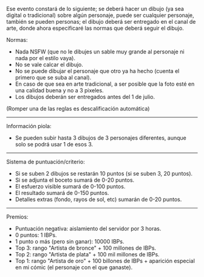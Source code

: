 Ese evento constará de lo siguiente; se deberá hacer un dibujo (ya sea digital o tradicional) sobre algún personaje, puede ser cualquier personaje, 
también se pueden personas; el dibujo deberá ser entregado en el canal de arte, donde ahora especificaré las normas que deberá seguir el dibujo.

Normas:

- Nada NSFW (que no le dibujes un sable muy grande al personaje ni nada por el estilo vaya).
- No se vale calcar el dibujo.
- No se puede dibujar el personaje que otro ya ha hecho (cuenta el primero que se suba al canal).
- En caso de que sea en arte tradicional, a ser posible que la foto esté en una calidad buena y no a 3 pixeles.
- Los dibujos deberán ser entregados antes del 1 de julio.

(Romper una de las reglas es descalificación automática)

---------------------------------------------------------------------------------------------------
Información piola:

- Se pueden subir hasta 3 dibujos de 3 personajes diferentes, aunque solo se podrá usar 1 de esos 3.

---------------------------------------------------------------------------------------------------
Sistema de puntuación/criterio:

- Si se suben 2 dibujos se restarán 10 puntos (si se suben 3, 20 puntos).
- Si se adjunta el boceto sumará de 0-20 puntos.
- El esfuerzo visible sumará de 0-100 puntos.
- El resultado sumará de 0-150 puntos.
- Detalles extras (fondo, rayos de sol, etc) sumarán de 0-20 puntos.

---------------------------------------------------------------------------------------------------
Premios:

- Puntuación negativa: aislamiento del servidor por 3 horas.
- 0 puntos: 1 IBPs.
- 1 punto o más (pero sin ganar): 10000 IBPs.
- Top 3: rango "Artista de bronce" + 100 millones de IBPs.
- Top 2: rango "Artista de plata" + 100 mil millones de IBPs.
- Top 1: rango "Artista de oro" + 100 billones de IBPs + aparición especial en mi cómic (el personaje con el que ganaste).
